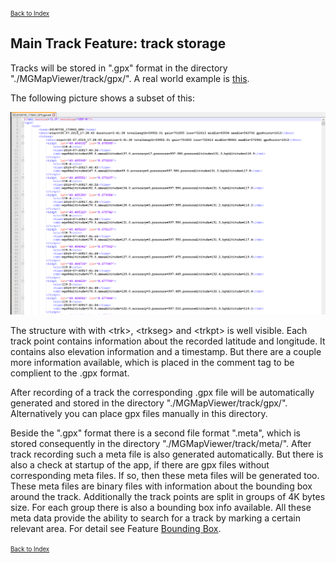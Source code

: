 <small><small><a href="../../../index.md">Back to Index</a></small></small>

## Main Track Feature: track storage

Tracks will be stored in ".gpx" format in the directory "./MGMapViewer/track/gpx/". 
A real world example is [this](./20200324_102303_GPS.gpx). 

The following picture shows a subset of this:

<img src="./gpx_example.png" width="1200" />

The structure with with 
\<trk>, \<trkseg> and \<trkpt> is well visible. Each track point contains information about the
recorded latitude and longitude. It contains also elevation information and a timestamp.
But there are a couple more information available, which is placed in the comment tag to
be complient to the .gpx format.

After recording of a track the corresponding .gpx file will be automatically generated and stored 
in the directory "./MGMapViewer/track/gpx/". Alternatively you can place gpx files manually in this
directory.


Beside the ".gpx" format there is a second file format ".meta", which is stored consequently in the
directory "./MGMapViewer/track/meta/". After track recording such a meta file is also generated 
automatically. But there is also a check at startup of the app, if there are gpx files without 
corresponding meta files. If so, then these meta files will be generated too.
These meta files are binary files with information about the bounding box around the track.
Additionally the track points are split in groups of 4K bytes size. For each group there is also
a bounding box info available. All these meta data provide the ability to search for a track by
marking a certain relevant area. For detail see Feature [Bounding Box](../BoundingBox/boundingbox.md).

<small><small><a href="../../../index.md">Back to Index</a></small></small>



